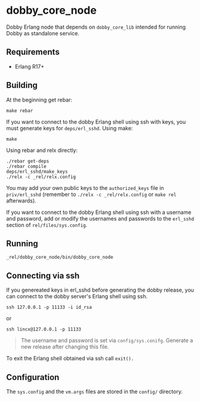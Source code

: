 # dobby_core_node

Dobby Erlang node that depends on `dobby_core_lib` intended for running
Dobby as standalone service.

## Requirements
- Erlang R17+

## Building
At the beginning get rebar:
```shell
make rebar
```

If you want to connect to the dobby Erlang shell using ssh with
keys, you must
generate keys for `deps/erl_sshd`.  Using make:
```shell
make
```
Using rebar and relx directly:
```shell
./rebar get-deps
./rebar compile
deps/erl_sshd/make_keys
./relx -c _rel/relx.config
```
You may add your own public keys to the `authorized_keys` file in
`priv/erl_sshd` (remember to `./relx -c _rel/relx.config` or `make rel`
afterwards).

If you want to connect to the dobby Erlang shell using ssh with
a username and password,
add or modify the usernames and passwords
to the `erl_sshd` section of `rel/files/sys.config`.

## Running
```shell
_rel/dobby_core_node/bin/dobby_core_node
```

## Connecting via ssh
If you genereated keys in erl_sshd before generating the dobby release,
you can connect to the dobby server's Erlang shell using ssh.
```shell
ssh 127.0.0.1 -p 11133 -i id_rsa
```

or

```shell
ssh lincx@127.0.0.1 -p 11133
```

> The username and password is set via `config/sys.conifg`. Generate
> a new release after changing this file.

To exit the Erlang shell obtained via ssh call `exit().`

## Configuration

The `sys.config` and the `vm.args` files are stored in the `config/` directory.


